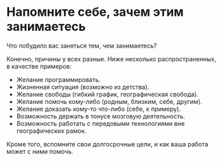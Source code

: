 # Напомните себе, зачем этим занимаетесь

Что побудило вас заняться тем, чем занимаетесь?

Конечно, причины у&nbsp;всех разные. Ниже несколько распространенных, в&nbsp;качестве примеров:

* Желание программировать.
* Жизненная ситуация (возможно из&nbsp;детства).
* Желание свободы (гибкий график, географическая свобода).
* Желание помочь кому-либо (родным, близким, себе, другим).
* Желание доказать кому-то что-либо (себе, к&nbsp;примеру).
* Возможность держать в&nbsp;тонусе мозговую деятельность.
* Возможность работать с&nbsp;передовыми технологиями вне географических рамок.

Кроме того, вспомните свои долгосрочные цели, и&nbsp;как ваша работа может с&nbsp;ними помочь.
